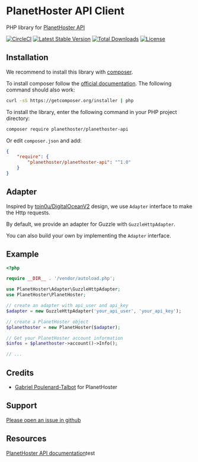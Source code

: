 # PlanetHoster API Client
PHP library for [PlanetHoster API](https://apidoc.planethoster.com/)

[![CircleCI](https://dl.circleci.com/status-badge/img/gh/PlanetHoster/planethoster-php/tree/master.svg?style=svg)](https://dl.circleci.com/status-badge/redirect/gh/PlanetHoster/planethoster-php/tree/master)
[![Latest Stable Version](https://poser.pugx.org/planethoster/planethoster-api/v/stable)](https://packagist.org/packages/planethoster/planethoster-api)
[![Total Downloads](https://poser.pugx.org/planethoster/planethoster-api/downloads)](https://packagist.org/packages/planethoster/planethoster-api)
[![License](https://poser.pugx.org/planethoster/planethoster-api/license)](https://packagist.org/packages/planethoster/planethoster-api)

## Installation
We recommend to install this library with [composer](https://getcomposer.org/).

To install composer follow the [official documentation](https://getcomposer.org/doc/00-intro.md). The following command should also work:
```bash
curl -sS https://getcomposer.org/installer | php
```

To install the library, enter the following command in your PHP project directory:
```bash
composer require planethoster/planethoster-api
```

Or edit `composer.json` and add:
```json
{
    "require": {
        "planethoster/planethoster-api": "^1.0"
    }
}
```

## Adapter
Inspired by [toin0u/DigitalOceanV2](https://github.com/toin0u/DigitalOceanV2) design, we use `Adapter` interface to make the Http requests. 

By default, we provide an adapter for Guzzle with `GuzzleHttpAdapter`.

You can also build your own by implementing the `Adapter` interface.

## Example
```php
<?php

require __DIR__ . '/vendor/autoload.php';

use PlanetHoster\Adapter\GuzzleHttpAdapter;
use PlanetHoster\PlanetHoster;

// create an adapter with api_user and api_key
$adapter = new GuzzleHttpAdapter('your_api_user', 'your_api_key');

// create a PlanetHoster object
$planethoster = new PlanetHoster($adapter);

// Get your PlanetHoster account information
$infos = $planethoster->account()->Info();

// ...
```

## Credits
* [Gabriel Poulenard-Talbot](https://github.com/N0Cloud) for PlanetHoster

## Support
[Please open an issue in github](https://github.com/PlanetHoster/planethoster-php/issues)

## Resources
[PlanetHoster API documentation](https://apidoc.planethoster.com/)test
